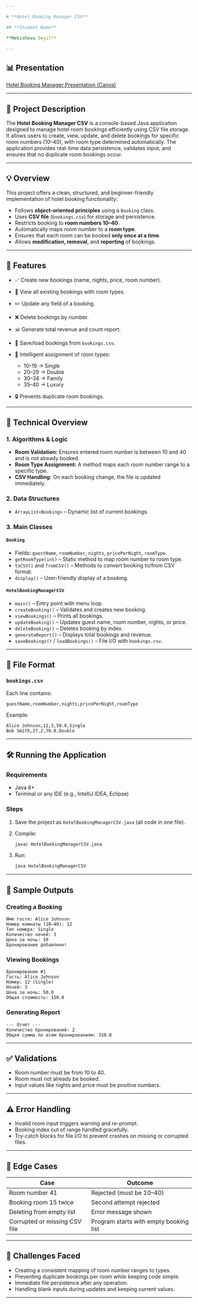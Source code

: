 ```yaml
---

# **Hotel Booking Manager CSV**

## **Student Name**

**Mekishova Seyil**

---
```


## **📊 Presentation**

[Hotel Booking Manager Presentation (Canva)](https://www.canva.com/design/DAGk0SmC394/NQwT-JK1CXAO2Yw3PjdZOw/edit?utm_content=DAGk0SmC394&utm_campaign=designshare&utm_medium=link2&utm_source=sharebutton)

---

## **📝 Project Description**

The **Hotel Booking Manager CSV** is a console-based Java application designed to manage hotel room bookings efficiently using CSV file storage. It allows users to create, view, update, and delete bookings for specific room numbers (10–40), with room type determined automatically. The application provides real-time data persistence, validates input, and ensures that no duplicate room bookings occur.

---

## **💡 Overview**

This project offers a clean, structured, and beginner-friendly implementation of hotel booking functionality:

* Follows **object-oriented principles** using a `Booking` class.
* Uses **CSV file** (`bookings.csv`) for storage and persistence.
* Restricts booking to **room numbers 10–40**.
* Automatically maps room number to a **room type**.
* Ensures that each room can be booked **only once at a time**.
* Allows **modification, removal**, and **reporting** of bookings.

---

## **🚀 Features**

* ✅ Create new bookings (name, nights, price, room number).
* 📄 View all existing bookings with room types.
* ✏️ Update any field of a booking.
* ❌ Delete bookings by number.
* 📊 Generate total revenue and count report.
* 💾 Save/load bookings from `bookings.csv`.
* 🧠 Intelligent assignment of room types:

  * 10–19 → Single
  * 20–29 → Double
  * 30–34 → Family
  * 35–40 → Luxury
* 🔒 Prevents duplicate room bookings.

---

## **🧠 Technical Overview**

### **1. Algorithms & Logic**

* **Room Validation:** Ensures entered room number is between 10 and 40 and is not already booked.
* **Room Type Assignment:** A method maps each room number range to a specific type.
* **CSV Handling:** On each booking change, the file is updated immediately.

### **2. Data Structures**

* `ArrayList<Booking>` – Dynamic list of current bookings.

### **3. Main Classes**

#### `Booking`

* Fields: `guestName`, `roomNumber`, `nights`, `pricePerNight`, `roomType`.
* `getRoomType(int)` – Static method to map room number to room type.
* `toCSV()` and `fromCSV()` – Methods to convert booking to/from CSV format.
* `display()` – User-friendly display of a booking.

#### `HotelBookingManagerCSV`

* `main()` – Entry point with menu loop.
* `createBooking()` – Validates and creates new booking.
* `viewBookings()` – Prints all bookings.
* `updateBooking()` – Updates guest name, room number, nights, or price.
* `deleteBooking()` – Deletes booking by index.
* `generateReport()` – Displays total bookings and revenue.
* `saveBookings()` / `loadBookings()` – File I/O with `bookings.csv`.

---

## **📁 File Format**

### `bookings.csv`

Each line contains:

```csv
guestName,roomNumber,nights,pricePerNight,roomType
```

Example:

```
Alice Johnson,12,3,50.0,Single
Bob Smith,27,2,70.0,Double
```

---

## **🛠 Running the Application**

### Requirements

* Java 8+
* Terminal or any IDE (e.g., IntelliJ IDEA, Eclipse)

### Steps

1. Save the project as `HotelBookingManagerCSV.java` (all code in one file).
2. Compile:

   ```bash
   javac HotelBookingManagerCSV.java
   ```
3. Run:

   ```bash
   java HotelBookingManagerCSV
   ```

---

## **📌 Sample Outputs**

### **Creating a Booking**

```
Имя гостя: Alice Johnson
Номер комнаты (10–40): 12
Тип номера: Single
Количество ночей: 3
Цена за ночь: 50
Бронирование добавлено!
```

### **Viewing Bookings**

```
Бронирование #1
Гость: Alice Johnson
Номер: 12 (Single)
Ночей: 3
Цена за ночь: 50.0
Общая стоимость: 150.0
```

### **Generating Report**

```
--- Отчёт ---
Количество бронирований: 2
Общая сумма по всем бронированиям: 310.0
```

---

## **✅ Validations**

* Room number must be from 10 to 40.
* Room must not already be booked.
* Input values like nights and price must be positive numbers.

---

## **⚠️ Error Handling**

* Invalid room input triggers warning and re-prompt.
* Booking index out of range handled gracefully.
* Try-catch blocks for file I/O to prevent crashes on missing or corrupted files.

---

## **🧪 Edge Cases**

| Case                          | Outcome                                |
| ----------------------------- | -------------------------------------- |
| Room number 41                | Rejected (must be 10–40)               |
| Booking room 15 twice         | Second attempt rejected                |
| Deleting from empty list      | Error message shown                    |
| Corrupted or missing CSV file | Program starts with empty booking list |

---

## **🔧 Challenges Faced**

* Creating a consistent mapping of room number ranges to types.
* Preventing duplicate bookings per room while keeping code simple.
* Immediate file persistence after any operation.
* Handling blank inputs during updates and keeping current values.

---
